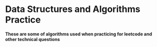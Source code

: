 # Data Structures and Algorithms Practice

#### These are some of algorithms used when practicing for leetcode and other technical questions
